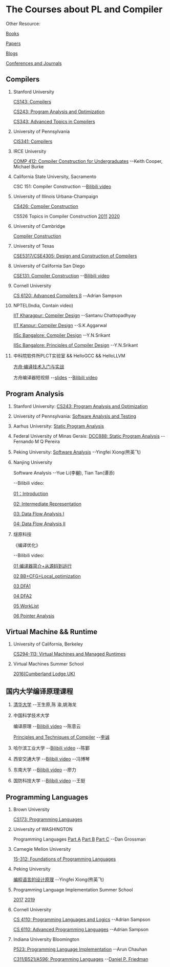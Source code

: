 # The Courses about PL and Compiler

Other Resource:

[Books](https://github.com/shining1984/PL-Compiler-Course-Collection/blob/master/Books.md)

[Papers](https://github.com/shining1984/PL-Compiler-Course-Collection/blob/master/Papers.md)

[Blogs](https://github.com/shining1984/PL-Compiler-Resource/blob/master/Blogs.md)

[Conferences and Journals](https://github.com/shining1984/PL-Compiler-Resource/blob/master/Conferences_Journals.md)

## Compilers

1. Stanford University

    [CS143: Compilers](https://web.stanford.edu/class/archive/cs/cs143/cs143.1128/)

    [CS243: Program Analysis and Optimization](https://suif.stanford.edu/~courses/cs243/)

    [CS343: Advanced Topics in Compilers](http://web.stanford.edu/class/cs343/)

2. University of Pennsylvania

    [CIS341: Compilers](https://www.cis.upenn.edu/~cis341/current/)

3. IRCE University

    [COMP 412: Compiler Construction for Undergraduates](https://www.clear.rice.edu/comp412/) --Keith Cooper, Michael Burke

4. California State University, Sacramento

    CSC 151: Compiler Construction  --[Bilibili video](https://www.bilibili.com/video/av81692863)

5. University of Illinois Urbana-Champaign

    [CS426: Compiler Construction](https://courses.engr.illinois.edu/cs426/fa2019/)

    CS526 Topics in Compiler Construction [2011](http://polaris.cs.uiuc.edu/~padua/cs526/) [2020](https://courses.engr.illinois.edu/cs526/sp2020/)

6. University of Cambridge

    [Compiler Construction](https://www.cl.cam.ac.uk/teaching/1516/CompConstr/)

7. University of Texas 

    [CSE5317/CSE4305: Design and Construction of Compilers](https://lambda.uta.edu/cse5317/)

8. University of California San Diego

    [CSE131: Compiler Construction](https://ucsd-cse131-f19.github.io/) --[Bilibili video](https://www.bilibili.com/video/av82276361)

9. Cornell University

    [CS 6120: Advanced Compilers β](https://www.cs.cornell.edu/courses/cs6120/2019fa/) --Adrian Sampson 

10. NPTEL(India, Contain video)

    [IIT Kharagpur: Compiler Design](https://nptel.ac.in/courses/106/105/106105190/) --Santanu Chattopadhyay

	[IIT Kanpur: Compiler Design](https://nptel.ac.in/courses/106/104/106104123/) --S.K.Aggarwal

    [IISc Bangalore: Compiler Design](https://nptel.ac.in/courses/106/108/106108052/) --Y.N.Srikant

    [IISc Bangalore: Principles of Compiler Design](https://nptel.ac.in/courses/106/108/106108113/) --Y.N.Srikant

11. 中科院软件所PLCT实验室 && HelloGCC && HelloLLVM

    [方舟·编译技术入门与实战](https://www.bilibili.com/video/av78503049)

    方舟编译器短视频 --[slides](https://github.com/shining1984/talks/tree/master/bilibili-video-slides) --[Bilibili video](https://space.bilibili.com/46326151/channel/detail?cid=98337)

## Program Analysis

1. Stanford University:  [CS243: Program Analysis and Optimization](https://suif.stanford.edu/~courses/cs243/)

2. University of Pennsylvania:  [Software Analysis and Testing ](http://rightingcode.org/)

3. Aarhus University:  [Static Program Analysis](https://cs.au.dk/~amoeller/spa/)

4. Federal University of Minas Gerais:  [DCC888: Static Program Analysis](https://homepages.dcc.ufmg.br/~fernando/classes/dcc888/) --Fernando M Q Pereira

5. Peking University:  [Software Analysis](https://xiongyingfei.github.io/SA/2019/main.htm) --Yingfei Xiong(熊英飞)

6. Nanjing University

    Software Analysis --Yue Li(李樾), Tian Tan(谭添)

    --Bilibili video:

	[01：Introduction](https://www.bilibili.com/video/av91858985)

	[02: Intermediate Representation](https://www.bilibili.com/video/av93643665)

	[03: Data Flow Analysis I](https://www.bilibili.com/video/av95400721)

	[04: Data Flow Analysis II](https://www.bilibili.com/video/av97277892)

7. 燧原科技

    《编译优化》

	--Bilibili video:

    [01 编译器简介+从源码到运行](https://www.bilibili.com/video/av88720239)

    [02 BB+CFG+Local_optimization](https://www.bilibili.com/video/av88807060)

    [03 DFA1](https://www.bilibili.com/video/av89910858)

    [04 DFA2](https://www.bilibili.com/video/av91744591)

    [05 WorkList](https://www.bilibili.com/video/av93563697)

    [06 Pointer Analysis](https://www.bilibili.com/video/av97161822)

## Virtual Machine && Runtime

1. University of California, Berkeley

    [CS294-113: Virtual Machines and Managed Runtimes](http://www.wolczko.com/CS294/)

2. Virtual Machines Summer School

    [2016(Cumberland Lodge,UK)](https://soft-dev.org/events/vmss16/)

## 国内大学编译原理课程

1. [清华大学](https://github.com/chyyuu/compiler_course_info) --王生原,陈 渝,姚海龙

2. 中国科学技术大学

    编译原理 --[Bilibili video](https://www.bilibili.com/video/av33153096) --陈意云

    [Principles and Techniques of Compiler](http://staff.ustc.edu.cn/~chengli7/courses/compiler19/)  --[李诚](http://staff.ustc.edu.cn/~chengli7/)

3. 哈尔滨工业大学 --[Bilibili video](https://www.bilibili.com/video/av89903205) --陈鄞

4. 西安交通大学 --[Bilibili video](https://www.bilibili.com/video/av33392713) --冯博琴

5. 东南大学 --[Bilibili video](https://www.bilibili.com/video/av17869142) --廖力

6. 国防科技大学 --[Bilibili video](https://www.bilibili.com/video/av59119931) --王挺

## Programming Languages

1. Brown University

    [CS173: Programming Languages](http://cs.brown.edu/courses/cs173/)

2. University of WASHINGTON

    Programming Languages [Part A](https://www.coursera.org/learn/programming-languages) [Part B](https://www.coursera.org/learn/programming-languages-part-b) [Part C](https://www.coursera.org/learn/programming-languages-part-c) --Dan Grossman

3. Carnegie Mellon University

    [15-312: Foundations of Programming Languages](http://www.cs.cmu.edu/~fp/courses//15312-f04/)

4. Peking University

    [编程语言的设计原理](https://xiongyingfei.github.io/DPPL/2019/main.htm) --Yingfei Xiong(熊英飞)

5. Programming Language Implementation Summer School

    [2017](https://pliss2017.github.io/) [2019](https://pliss2019.github.io/)

6. Cornell University

    [CS 4110: Programming Languages and Logics](https://www.cs.cornell.edu/courses/cs4110/2018fa/) --Adrian Sampson 

    [CS 6110: Advanced Programming Languages](http://www.cs.cornell.edu/courses/cs6110/2018sp/) --Adrian Sampson

7. Indiana University Bloomington

    [P523: Programming Language Implementation](https://homes.luddy.indiana.edu/achauhan/Teaching/P523/2013-Spring/) --Arun Chauhan

    [C311/B521/A596: Programming Languages](https://cgi.soic.indiana.edu/~c311/doku.php) --[Daniel P. Friedman](https://legacy.cs.indiana.edu/~dfried/)